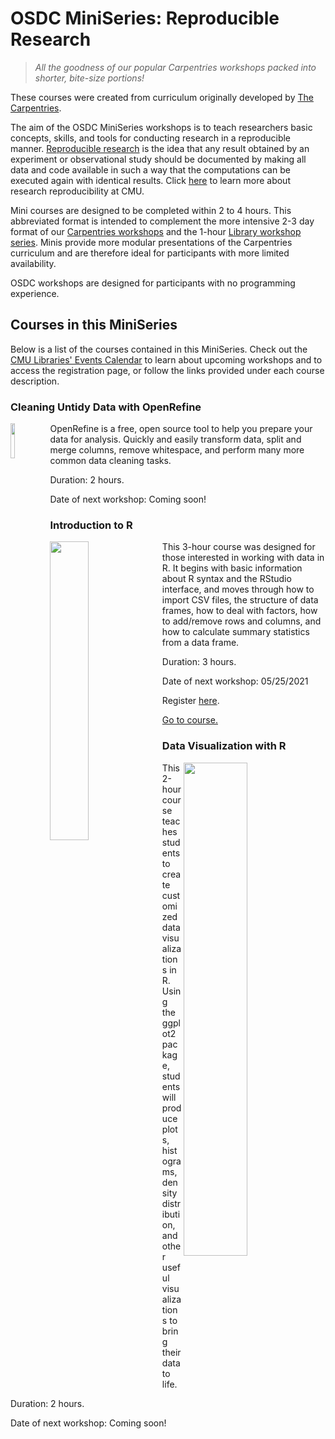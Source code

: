 # OSDC MiniSeries: Reproducible Research

> *All the goodness of our popular Carpentries workshops packed into shorter, bite-size portions!*

These courses were created from curriculum originally developed by [The Carpentries](https://software-carpentry.org/). 

The aim of the OSDC MiniSeries workshops is to teach researchers basic concepts, skills, and tools for conducting research in a reproducible manner. [Reproducible research](https://en.wikipedia.org/wiki/Reproducibility) is the idea that any result obtained by an experiment or observational study should be documented by making all data and code available in such a way that the computations can be executed again with identical results. Click [here](https://guides.library.cmu.edu/reproducibility) to learn more about research reproducibility at CMU.

Mini courses are designed to be completed within 2 to 4 hours. This abbreviated format is intended to complement the more intensive 2-3 day format of our [Carpentries workshops](https://carpentries.org/) and the 1-hour [Library workshop series](https://cmu.libcal.com/calendar/workshops?cid=9148&t=g&d=0000-00-00&cal=9148&inc=0). Minis provide more modular presentations of the Carpentries curriculum and are therefore ideal for participants with more limited availability.

OSDC workshops are designed for participants with no programming experience. 

## Courses in this MiniSeries
Below is a list of the courses contained in this MiniSeries. Check out the [CMU Libraries' Events Calendar](https://cmu.libcal.com/) to learn about upcoming workshops and to access the registration page, or follow the links provided under each course description.

### Cleaning Untidy Data with OpenRefine
<img align="left" width="12%" height="12%" src="https://user-images.githubusercontent.com/32546509/117060645-1e460a80-acef-11eb-944a-1dc6df16bc1e.png"> OpenRefine is a free, open source tool to help you prepare your data for analysis. Quickly and easily transform data, split and merge columns, remove whitespace, and perform many more common data cleaning tasks.

Duration: 2 hours.

Date of next workshop: Coming soon!

### Introduction to R
<img align="left" width="35%" height="35%" src="https://user-images.githubusercontent.com/32546509/115733813-37e26c00-a357-11eb-9578-1a9711ac4e53.png"> This 3-hour course was designed for those interested in working with data in R. It begins with basic information about R syntax and the RStudio interface, and moves through how to import CSV files, the structure of data frames, how to deal with factors, how to add/remove rows and columns, and how to calculate summary statistics from a data frame.

Duration: 3 hours.

Date of next workshop: 05/25/2021

Register [here](https://cmu.libcal.com/event/7743280).

[Go to course.](https://cmu-lib.github.io/os-workshops/reproducible-research/Introduction%20to%20R.pdf)

### Data Visualization with R 
<img align="right" width="45%" height="45%" src="https://user-images.githubusercontent.com/32546509/115735540-8e9c7580-a358-11eb-88cb-5382d51cbed6.JPG"> This 2-hour course teaches students to create customized data visualizations in R. Using the ggplot2 package, students will produce plots, histograms, density distribution, and other useful visualizations to bring their data to life. 

Duration: 2 hours.

Date of next workshop: Coming soon!
